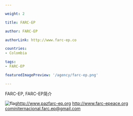 ```yaml
---

weight: 2

title: FARC-EP

author: FARC-EP

authorLink: http://www.farc-ep.co 

countries: 
- Colombia

tags: 
- FARC-EP

featuredImagePreview: '/agency/farc-ep.png'

---
```


FARC-EP, FARC-EP简介 

<!--more-->

![flag](/agency/farc-ep.png)http://www.pazfarc-ep.org http://www.farc-epeace.org cominiternacional.farc.ep@gmail.com